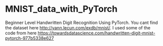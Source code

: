 # MNIST_data_with_PyTorch
Beginner Level Handwritten Digit Recognition Using PyTorch. You cant find the dataset here http://yann.lecun.com/exdb/mnist/. I used some of the code from here https://towardsdatascience.com/handwritten-digit-mnist-pytorch-977b5338e627

